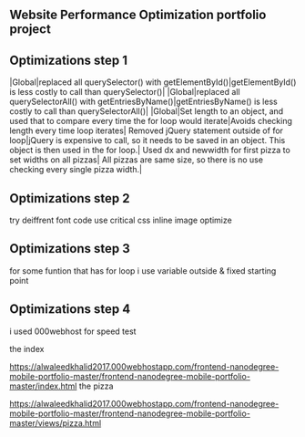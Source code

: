 ## Website Performance Optimization portfolio project



## Optimizations step 1

|Global|replaced all querySelector() with getElementById()|getElementById() is less costly to call than querySelector()|
|Global|replaced all querySelectorAll() with getEntriesByName()|getEntriesByName() is less costly to call than querySelectorAll()|
|Global|Set length to an object, and used that to compare every time the for loop would iterate|Avoids checking length every time loop iterates|
Removed jQuery statement outside of for loop|jQuery is expensive to call, so it needs to be saved in an object.  This object is then used in the for loop.|
Used dx and newwidth for first pizza to set widths on all pizzas| All pizzas are same size, so there is no use checking every single pizza width.|

## Optimizations step 2

try deiffrent font code 
use critical css inline 
image optimize 

## Optimizations step 3
for some funtion that has for loop
i use variable outside & fixed starting point

## Optimizations step 4

i used 000webhost for speed test 

the index

https://alwaleedkhalid2017.000webhostapp.com/frontend-nanodegree-mobile-portfolio-master/frontend-nanodegree-mobile-portfolio-master/index.html
the pizza

https://alwaleedkhalid2017.000webhostapp.com/frontend-nanodegree-mobile-portfolio-master/frontend-nanodegree-mobile-portfolio-master/views/pizza.html
